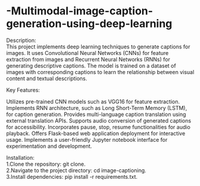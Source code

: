 # -Multimodal-image-caption-generation-using-deep-learning
Description:<br>
This project implements deep learning techniques to generate captions for images. It uses Convolutional Neural Networks (CNNs) for feature extraction from images and Recurrent Neural Networks (RNNs) for generating descriptive captions. The model is trained on a dataset of images with corresponding captions to learn the relationship between visual content and textual descriptions.

Key Features:

Utilizes pre-trained CNN models such as VGG16 for feature extraction.
Implements RNN architecture, such as Long Short-Term Memory (LSTM), for caption generation.
Provides multi-language caption translation using external translation APIs.
Supports audio conversion of generated captions for accessibility.
Incorporates pause, stop, resume functionalities for audio playback.
Offers Flask-based web application deployment for interactive usage.
Implements a user-friendly Jupyter notebook interface for experimentation and development.

Installation:<br>
1.Clone the repository: git clone.<br>
2.Navigate to the project directory: cd image-captioning.<br>
3.Install dependencies: pip install -r requirements.txt.<br>
